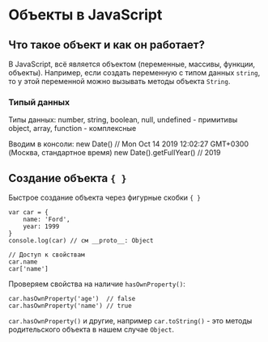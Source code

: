 # Объекты в JavaScript
## Что такое объект и как он работает?
В JavaScript, всё является объектом (переменные, массивы, функции, объекты). Например, если создать переменную с типом данных `string`, то у этой переменной можно вызывать методы объекта `String`.

### Типый данных
Типы данных: number, string, boolean, null, undefined - примитивы<br />
object, array, function - комплексные

Вводим в консоли:
    new Date() // Mon Oct 14 2019 12:02:27 GMT+0300 (Москва, стандартное время)
    new Date().getFullYear() // 2019

## Создание объекта `{ }`
Быстрое создание объекта через фигурные скобки `{ }`

    var car = {
        name: 'Ford',
        year: 1999
    }
    console.log(car) // см __proto__: Object
    
    // Доступ к свойствам
    car.name
    car['name']
    
Проверяем свойства на наличие `hasOwnProperty()`:

    car.hasOwnProperty('age')  // false
    car.hasOwnProperty('name') // true

`car.hasOwnProperty()` и другие, например `car.toString()` - это методы родительского объекта в нашем случае `Object`.
